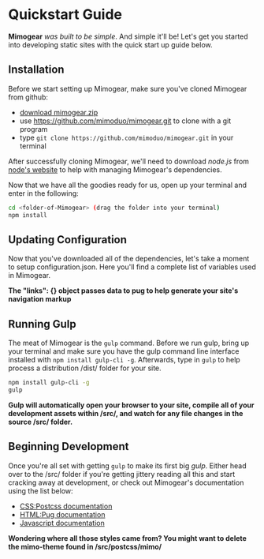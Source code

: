 # Quickstart Guide

**Mimogear** _was built to be simple_. And simple it'll be! Let's get you started into developing static sites with the quick start up guide below.

## Installation

Before we start setting up Mimogear, make sure you've cloned Mimogear from github:

* [download mimogear.zip](https://github.com/mimoduo/mimogear/archive/master.zip)
* use https://github.com/mimoduo/mimogear.git to clone with a git program
* type `git clone https://github.com/mimoduo/mimogear.git` in your terminal

After successfully cloning Mimogear, we'll need to download _node.js_ from [node's website](https://nodejs.org/en/) to help with managing Mimogear's dependencies.

Now that we have all the goodies ready for us, open up your terminal and enter in the following:

```sh
cd <folder-of-Mimogear> (drag the folder into your terminal)
npm install
```

## Updating Configuration

Now that you've downloaded all of the dependencies, let's take a moment to setup configuration.json. Here you'll find a complete list of variables used in Mimogear.

**The "links": {} object passes data to pug to help generate your site's navigation markup**

## Running Gulp

The meat of Mimogear is the `gulp` command. Before we run gulp, bring up your terminal and make sure you have the gulp command line interface installed with `npm install gulp-cli -g`. Afterwards, type in `gulp` to help process a distribution /dist/ folder for your site.

```sh
npm install gulp-cli -g
gulp
```

**Gulp will automatically open your browser to your site, compile all of your development assets within /src/, and watch for any file changes in the source /src/ folder.**

## Beginning Development

Once you're all set with getting `gulp` to make its first big _gulp_. Either head over to the /src/ folder if you're getting jittery reading all this and start cracking away at development, or check out Mimogear's documentation using the list below:

* [CSS:Postcss documentation](https://github.com/mimoduo/mimogear/tree/master/docs/postcss)
* [HTML:Pug documentation](https://github.com/mimoduo/mimogear/tree/master/docs/pug)
* [Javascript documentation](https://github.com/mimoduo/mimogear/tree/master/docs/javascript)

**Wondering where all those styles came from? You might want to delete the mimo-theme found in /src/postcss/mimo/**
